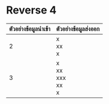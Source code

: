 # Reverse 4

| **ตัวอย่างข้อมูลนำเข้า** | **ตัวอย่างข้อมูลส่งออก** |
| ------------------------ | ------------------------ |
| 2                        | x<br>xx<br>x             |
| 3           | x<br>xx<br>xxx<br>xx<br>x             |